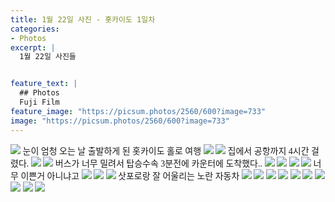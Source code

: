 ```yaml
---
title: 1월 22일 사진 - 홋카이도 1일차
categories:
- Photos
excerpt: |
  1월 22일 사진들


feature_text: |
  ## Photos
  Fuji Film
feature_image: "https://picsum.photos/2560/600?image=733"
image: "https://picsum.photos/2560/600?image=733"
---
```

<style type="text/css"> 
@font-face {
    font-family: 'GmarketSansMedium';
    src: url('https://cdn.jsdelivr.net/gh/projectnoonnu/noonfonts_2001@1.1/GmarketSansMedium.woff') format('woff');
    font-weight: normal;
    font-style: normal;
}
body{
font-family: 'GmarketSansMedium';
}
</style>
<img src = "https://smu-capstone-bucket1.s3.ap-northeast-2.amazonaws.com/blog_images_1/1%3A26%3A1/DSCF3233.jpg">
눈이 엄청 오는 날 출발하게 된 홋카이도 홀로 여행

<img src = "https://smu-capstone-bucket1.s3.ap-northeast-2.amazonaws.com/blog_images_1/1%3A26%3A1/DSCF3238.jpg">

<img src = "https://smu-capstone-bucket1.s3.ap-northeast-2.amazonaws.com/blog_images_1/1%3A26%3A1/DSCF3246.jpg">
집에서 공항까지 4시간 걸렸다.

<img src = "https://smu-capstone-bucket1.s3.ap-northeast-2.amazonaws.com/blog_images_1/1%3A26%3A1/DSCF3265.jpg">

<img src = "https://smu-capstone-bucket1.s3.ap-northeast-2.amazonaws.com/blog_images_1/1%3A26%3A1/DSCF3277.jpg">
버스가 너무 밀려서 탑승수속 3분전에 카운터에 도착했다..

<img src = "https://smu-capstone-bucket1.s3.ap-northeast-2.amazonaws.com/blog_images_1/1%3A26%3A1/DSCF3280.jpg">

<img src = "https://smu-capstone-bucket1.s3.ap-northeast-2.amazonaws.com/blog_images_1/1%3A26%3A1/DSCF3329.jpg">

<img src = "https://smu-capstone-bucket1.s3.ap-northeast-2.amazonaws.com/blog_images_1/1%3A26%3A1/DSCF3331.jpg">

<img src = "https://smu-capstone-bucket1.s3.ap-northeast-2.amazonaws.com/blog_images_1/1%3A26%3A1/DSCF3346.jpg">
너무 이쁜거 아니냐고

<img src = "https://smu-capstone-bucket1.s3.ap-northeast-2.amazonaws.com/blog_images_1/1%3A26%3A1/DSCF3347.jpg">

<img src = "https://smu-capstone-bucket1.s3.ap-northeast-2.amazonaws.com/blog_images_1/1%3A26%3A1/DSCF3358.jpg">

<img src = "https://smu-capstone-bucket1.s3.ap-northeast-2.amazonaws.com/blog_images_1/1%3A26%3A1/DSCF3370.jpg">
삿포로랑 잘 어울리는 노란 자동차

<img src = "https://smu-capstone-bucket1.s3.ap-northeast-2.amazonaws.com/blog_images_1/1%3A26%3A1/DSCF3378.jpg">

<img src = "https://smu-capstone-bucket1.s3.ap-northeast-2.amazonaws.com/blog_images_1/1%3A26%3A1/DSCF3380.jpg">

<img src = "https://smu-capstone-bucket1.s3.ap-northeast-2.amazonaws.com/blog_images_1/1%3A26%3A1/DSCF3383.jpg">

<img src = "https://smu-capstone-bucket1.s3.ap-northeast-2.amazonaws.com/blog_images_1/1%3A26%3A1/DSCF3385.jpg">

<img src = "https://smu-capstone-bucket1.s3.ap-northeast-2.amazonaws.com/blog_images_1/1%3A26%3A1/DSCF3398.jpg">

<img src = "https://smu-capstone-bucket1.s3.ap-northeast-2.amazonaws.com/blog_images_1/1%3A26%3A1/DSCF3405.jpg">

<img src = "https://smu-capstone-bucket1.s3.ap-northeast-2.amazonaws.com/blog_images_1/1%3A26%3A1/DSCF3411.jpg">

<img src = "https://smu-capstone-bucket1.s3.ap-northeast-2.amazonaws.com/blog_images_1/1%3A26%3A1/DSCF3416.jpg">

<img src = "https://smu-capstone-bucket1.s3.ap-northeast-2.amazonaws.com/blog_images_1/1%3A26%3A1/DSCF3435.jpg">

<img src = "https://smu-capstone-bucket1.s3.ap-northeast-2.amazonaws.com/blog_images_1/1%3A26%3A1/DSCF3437.jpg">
